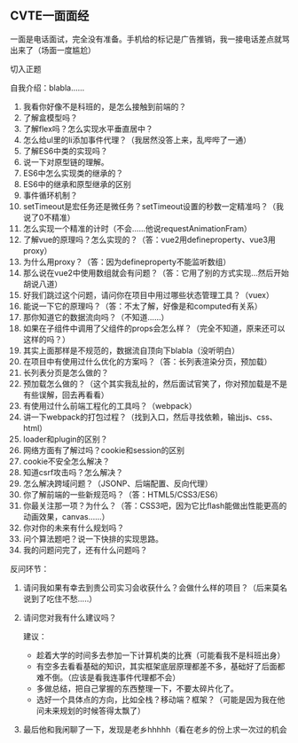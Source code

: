 ## CVTE一面面经

一面是电话面试，完全没有准备。手机给的标记是广告推销，我一接电话差点就骂出来了（场面一度尴尬）

切入正题

自我介绍：blabla......

1. 我看你好像不是科班的，是怎么接触到前端的？
2. 了解盒模型吗？
3. 了解flex吗？怎么实现水平垂直居中？
4. 怎么给ul里的li添加事件代理？（我居然没答上来，乱哔哔了一通）
5. 了解ES6中类的实现吗？
6. 说一下对原型链的理解。
7. ES6中怎么实现类的继承的？
8. ES6中的继承和原型继承的区别
9. 事件循环机制？
10. setTimeout是宏任务还是微任务？setTimeout设置的秒数一定精准吗？（我说了0不精准）
11. 怎么实现一个精准的计时（不会......他说requestAnimationFram）
12. 了解vue的原理吗？怎么实现的？（答：vue2用defineproperty、vue3用proxy）
13. 为什么用proxy？（答：因为defineproperty不能监听数组）
14. 那么说在vue2中使用数组就会有问题？（答：它用了别的方式实现...然后开始胡说八道）
15. 好我们跳过这个问题，请问你在项目中用过哪些状态管理工具？（vuex）
16. 能说一下它的原理吗？（答：不太了解，好像是和computed有关系）
17. 那你知道它的数据流向吗？（不知道......）
18. 如果在子组件中调用了父组件的props会怎么样？（完全不知道，原来还可以这样的吗？）
19. 其实上面那样是不规范的，数据流自顶向下blabla（没听明白）
20. 在项目中有使用过什么优化的方案吗？（答：长列表渲染分页，预加载）
21. 长列表分页是怎么做的？
22. 预加载怎么做的？（这个其实我乱扯的，然后面试官笑了，你对预加载是不是有些误解，回去再看看）
23. 有使用过什么前端工程化的工具吗？（webpack）
24. 讲一下webpack的打包过程？（找到入口，然后寻找依赖，输出js、css、html）
25. loader和plugin的区别？
26. 网络方面有了解过吗？cookie和session的区别
27. cookie不安全怎么解决？
28. 知道csrf攻击吗？怎么解决？
29. 怎么解决跨域问题？（JSONP、后端配置、反向代理）
30. 你了解前端的一些新规范吗？（答：HTML5/CSS3/ES6）
31. 你最关注那一项？为什么？（答：CSS3吧，因为它比flash能做出性能更高的动画效果，canvas......）
32. 你对你的未来有什么规划吗？
33. 问个算法题吧？说一下快排的实现思路。
34. 我的问题问完了，还有什么问题吗？

反问环节：

1. 请问我如果有幸去到贵公司实习会收获什么？会做什么样的项目？（后来莫名说到了吃住不愁.....）

2. 请问您对我有什么建议吗？

   建议：

   * 趁着大学的时间多去参加一下计算机类的比赛（可能看我不是科班出身）
   * 有空多去看看基础的知识，其实框架底层原理都差不多，基础好了后面都难不倒。（应该是看我连事件代理都不会）
   * 多做总结，把自己掌握的东西整理一下，不要太碎片化了。
   * 选好一个具体点的方向，比如全栈？移动端？框架？（可能是因为我在他问未来规划的时候答得太飘了）

3. 最后他和我闲聊了一下，发现是老乡hhhhh（看在老乡的份上求一次过的机会